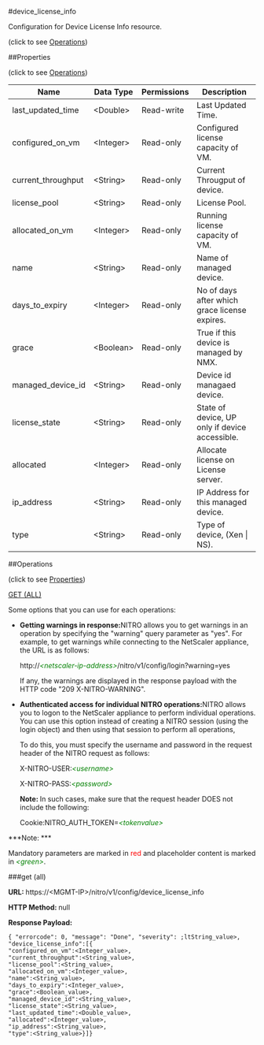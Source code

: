 #device_license_info



Configuration for Device License Info resource.

<span>(click to see [Operations](#operations))</span>



##Properties 

<span>(click to see [Operations](#operations))</span>





<table><thead><tr><th>Name</th><th>Data Type</th><th>Permissions</th><th>Description</th></tr></thead><tbody><tr><td>last_updated_time</td><td>&lt;Double></td><td>Read-write</td><td>Last Updated Time.</td></tr><tr><td>configured_on_vm</td><td>&lt;Integer></td><td>Read-only</td><td>Configured license capacity of VM.</td></tr><tr><td>current_throughput</td><td>&lt;String></td><td>Read-only</td><td>Current Througput of device.</td></tr><tr><td>license_pool</td><td>&lt;String></td><td>Read-only</td><td>License Pool.</td></tr><tr><td>allocated_on_vm</td><td>&lt;Integer></td><td>Read-only</td><td>Running license capacity of VM.</td></tr><tr><td>name</td><td>&lt;String></td><td>Read-only</td><td>Name of managed device.</td></tr><tr><td>days_to_expiry</td><td>&lt;Integer></td><td>Read-only</td><td>No of days after which grace license expires.</td></tr><tr><td>grace</td><td>&lt;Boolean></td><td>Read-only</td><td>True if this device is managed by NMX.</td></tr><tr><td>managed_device_id</td><td>&lt;String></td><td>Read-only</td><td>Device id managaed device.</td></tr><tr><td>license_state</td><td>&lt;String></td><td>Read-only</td><td>State of device, UP only if device accessible.</td></tr><tr><td>allocated</td><td>&lt;Integer></td><td>Read-only</td><td>Allocate license on License server.</td></tr><tr><td>ip_address</td><td>&lt;String></td><td>Read-only</td><td>IP Address for this managed device.</td></tr><tr><td>type</td><td>&lt;String></td><td>Read-only</td><td>Type of device, (Xen | NS).</td></tr></tbody></table>

##Operations 

<span>(click to see [Properties](#properties))</span>





[GET (ALL)](#get-all)





Some options that you can use for each operations:

<ul><li><p><b>Getting warnings in response:</b>NITRO allows you to get warnings in an operation by specifying the "warning" query parameter as "yes". For example, to get warnings while connecting to the NetScaler appliance, the URL is as follows:</p><p>http://<span style="color:green;font-style:italic;">&lt;netscaler-ip-address&gt;</span>/nitro/v1/config/login?warning=yes</p><p>If any, the warnings are displayed in the response payload with the HTTP code "209 X-NITRO-WARNING".</p></li><li><p><b>Authenticated access for individual NITRO operations:</b>NITRO allows you to logon to the NetScaler appliance to perform individual operations. You can use this option instead of creating a NITRO session (using the login object) and then using that session to perform all operations,</p><p>To do this, you must specify the username and password in the request header of the NITRO request as follows:</p><p>X-NITRO-USER:<span style="color:green;font-style:italic;">&lt;username&gt;</span></p><p>X-NITRO-PASS:<span style="color:green;font-style:italic;">&lt;password&gt;</span></p><p><b>Note: </b>In such cases, make sure that the request header DOES not include the following:</p><p>Cookie:NITRO_AUTH_TOKEN=<span style="color:green;font-style:italic;">&lt;tokenvalue&gt;</span></p></li></ul>







***Note: *** 

Mandatory parameters are marked in <span style="color:#FF0000;">red</span> and placeholder content is marked in <span style="color:green;font-style:italic">&lt;green&gt;</span>.



###get (all)







<b>URL: </b>https://&lt;MGMT-IP&gt;/nitro/v1/config/device_license_info

<b>HTTP Method: </b>null

<b>Response Payload: </b>
```
{ "errorcode": 0, "message": "Done", "severity": ;ltString_value>, "device_license_info":[{
"configured_on_vm":<Integer_value>,
"current_throughput":<String_value>,
"license_pool":<String_value>,
"allocated_on_vm":<Integer_value>,
"name":<String_value>,
"days_to_expiry":<Integer_value>,
"grace":<Boolean_value>,
"managed_device_id":<String_value>,
"license_state":<String_value>,
"last_updated_time":<Double_value>,
"allocated":<Integer_value>,
"ip_address":<String_value>,
"type":<String_value>}]}
```







